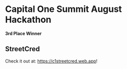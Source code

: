 # Capital One Summit August Hackathon
**3rd Place Winner**
## StreetCred
Check it out at: https://c1streetcred.web.app!
